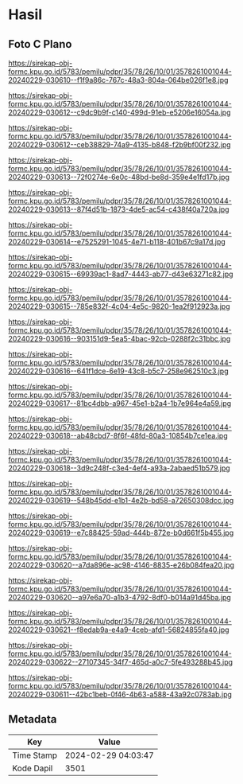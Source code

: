 # Hasil

## Foto C Plano

https://sirekap-obj-formc.kpu.go.id/5783/pemilu/pdpr/35/78/26/10/01/3578261001044-20240229-030610--f1f9a86c-767c-48a3-804a-064be026f1e8.jpg

https://sirekap-obj-formc.kpu.go.id/5783/pemilu/pdpr/35/78/26/10/01/3578261001044-20240229-030612--c9dc9b9f-c140-499d-91eb-e5206e16054a.jpg

https://sirekap-obj-formc.kpu.go.id/5783/pemilu/pdpr/35/78/26/10/01/3578261001044-20240229-030612--ceb38829-74a9-4135-b848-f2b9bf00f232.jpg

https://sirekap-obj-formc.kpu.go.id/5783/pemilu/pdpr/35/78/26/10/01/3578261001044-20240229-030613--72f0274e-6e0c-48bd-be8d-359e4e1fd17b.jpg

https://sirekap-obj-formc.kpu.go.id/5783/pemilu/pdpr/35/78/26/10/01/3578261001044-20240229-030613--87f4d51b-1873-4de5-ac54-c438f40a720a.jpg

https://sirekap-obj-formc.kpu.go.id/5783/pemilu/pdpr/35/78/26/10/01/3578261001044-20240229-030614--e7525291-1045-4e71-b118-401b67c9a17d.jpg

https://sirekap-obj-formc.kpu.go.id/5783/pemilu/pdpr/35/78/26/10/01/3578261001044-20240229-030615--69939ac1-8ad7-4443-ab77-d43e63271c82.jpg

https://sirekap-obj-formc.kpu.go.id/5783/pemilu/pdpr/35/78/26/10/01/3578261001044-20240229-030615--785e832f-4c04-4e5c-9820-1ea2f912923a.jpg

https://sirekap-obj-formc.kpu.go.id/5783/pemilu/pdpr/35/78/26/10/01/3578261001044-20240229-030616--903151d9-5ea5-4bac-92cb-0288f2c31bbc.jpg

https://sirekap-obj-formc.kpu.go.id/5783/pemilu/pdpr/35/78/26/10/01/3578261001044-20240229-030616--641f1dce-6e19-43c8-b5c7-258e962510c3.jpg

https://sirekap-obj-formc.kpu.go.id/5783/pemilu/pdpr/35/78/26/10/01/3578261001044-20240229-030617--81bc4dbb-a967-45e1-b2a4-1b7e964e4a59.jpg

https://sirekap-obj-formc.kpu.go.id/5783/pemilu/pdpr/35/78/26/10/01/3578261001044-20240229-030618--ab48cbd7-8f6f-48fd-80a3-10854b7ce1ea.jpg

https://sirekap-obj-formc.kpu.go.id/5783/pemilu/pdpr/35/78/26/10/01/3578261001044-20240229-030618--3d9c248f-c3e4-4ef4-a93a-2abaed51b579.jpg

https://sirekap-obj-formc.kpu.go.id/5783/pemilu/pdpr/35/78/26/10/01/3578261001044-20240229-030619--548b45dd-e1b1-4e2b-bd58-a72650308dcc.jpg

https://sirekap-obj-formc.kpu.go.id/5783/pemilu/pdpr/35/78/26/10/01/3578261001044-20240229-030619--e7c88425-59ad-444b-872e-b0d661f5b455.jpg

https://sirekap-obj-formc.kpu.go.id/5783/pemilu/pdpr/35/78/26/10/01/3578261001044-20240229-030620--a7da896e-ac98-4146-8835-e26b084fea20.jpg

https://sirekap-obj-formc.kpu.go.id/5783/pemilu/pdpr/35/78/26/10/01/3578261001044-20240229-030620--a97e6a70-a1b3-4792-8df0-b014a91d45ba.jpg

https://sirekap-obj-formc.kpu.go.id/5783/pemilu/pdpr/35/78/26/10/01/3578261001044-20240229-030621--f8edab9a-e4a9-4ceb-afd1-56824855fa40.jpg

https://sirekap-obj-formc.kpu.go.id/5783/pemilu/pdpr/35/78/26/10/01/3578261001044-20240229-030622--27107345-34f7-465d-a0c7-5fe493288b45.jpg

https://sirekap-obj-formc.kpu.go.id/5783/pemilu/pdpr/35/78/26/10/01/3578261001044-20240229-030611--42bc1beb-0f46-4b63-a588-43a92c0783ab.jpg


## Metadata

| Key        | Value               |
| ---------- | ------------------- |
| Time Stamp | 2024-02-29 04:03:47 |
| Kode Dapil | 3501                |




